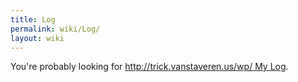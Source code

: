 ```yaml
---
title: Log
permalink: wiki/Log/
layout: wiki
---
```


You're probably looking for [http://trick.vanstaveren.us/wp/ My
Log](http://trick.vanstaveren.us/wp/_My_Log "wikilink").
